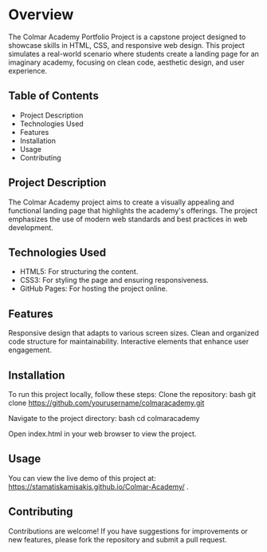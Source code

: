 # Overview

The Colmar Academy Portfolio Project is a capstone project designed to showcase skills in HTML, CSS, and responsive web design. This project simulates a real-world scenario where students create a landing page for an imaginary academy, focusing on clean code, aesthetic design, and user experience.

## Table of Contents
- Project Description
- Technologies Used
- Features
- Installation
- Usage
- Contributing

## Project Description
The Colmar Academy project aims to create a visually appealing and functional landing page that highlights the academy's offerings. The project emphasizes the use of modern web standards and best practices in web development.

## Technologies Used

- HTML5: For structuring the content.
- CSS3: For styling the page and ensuring responsiveness.
- GitHub Pages: For hosting the project online.

## Features

Responsive design that adapts to various screen sizes.
Clean and organized code structure for maintainability.
Interactive elements that enhance user engagement.

## Installation

To run this project locally, follow these steps:
Clone the repository:
bash
git clone https://github.com/yourusername/colmaracademy.git

Navigate to the project directory:
bash
cd colmaracademy

Open index.html in your web browser to view the project.

## Usage

You can view the live demo of this project at: https://stamatiskamisakis.github.io/Colmar-Academy/ .

## Contributing

Contributions are welcome! If you have suggestions for improvements or new features, please fork the repository and submit a pull request.
